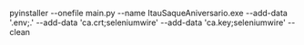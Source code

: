 pyinstaller --onefile main.py --name ItauSaqueAniversario.exe --add-data '.env;.' --add-data 'ca.crt;seleniumwire' --add-data 'ca.key;seleniumwire' --clean

